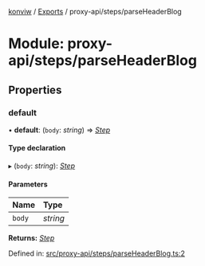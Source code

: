 [konviw]() / [Exports](../modules.md) / proxy-api/steps/parseHeaderBlog

# Module: proxy-api/steps/parseHeaderBlog

## Properties

### default

• **default**: (`body`: *string*) => [*Step*](../interfaces/proxy_api_proxy_api_step.step.md)

#### Type declaration

▸ (`body`: *string*): [*Step*](../interfaces/proxy_api_proxy_api_step.step.md)

#### Parameters

| Name | Type |
| :------ | :------ |
| `body` | *string* |

**Returns:** [*Step*](../interfaces/proxy_api_proxy_api_step.step.md)

Defined in: [src/proxy-api/steps/parseHeaderBlog.ts:2](https://github.com/Sanofi-IADC/konviw/blob/d2e0da9/src/proxy-api/steps/parseHeaderBlog.ts#L2)
